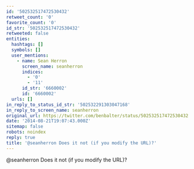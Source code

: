 ```yaml
---
id: '502532517472530432'
retweet_count: '0'
favorite_count: '0'
id_str: '502532517472530432'
retweeted: false
entities:
  hashtags: []
  symbols: []
  user_mentions:
    - name: Sean Herron
      screen_name: seanherron
      indices:
        - '0'
        - '11'
      id_str: '6660002'
      id: '6660002'
  urls: []
in_reply_to_status_id_str: '502532291303047168'
in_reply_to_screen_name: seanherron
original_url: https://twitter.com/benbalter/status/502532517472530432
date: '2014-08-21T19:07:43.000Z'
sitemap: false
robots: noindex
reply: true
title: '@seanherron Does it not (if you modify the URL)?'
---
```


@seanherron Does it not (if you modify the URL)?